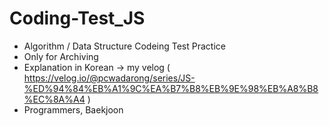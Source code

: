 # Coding-Test_JS
- Algorithm / Data Structure Codeing Test Practice
- Only for Archiving
- Explanation in Korean -> my velog ( https://velog.io/@pcwadarong/series/JS-%ED%94%84%EB%A1%9C%EA%B7%B8%EB%9E%98%EB%A8%B8%EC%8A%A4 )
- Programmers, Baekjoon
